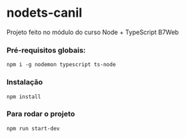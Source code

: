 # nodets-canil
Projeto feito no módulo do curso Node + TypeScript B7Web

### Pré-requisitos globais:
`npm i -g nodemon typescript ts-node`

### Instalação
`npm install`

### Para rodar o projeto
`npm run start-dev`